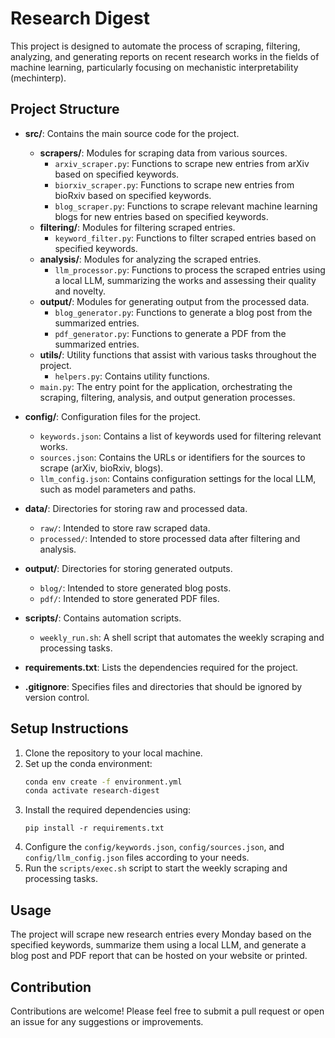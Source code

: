 # Research Digest

This project is designed to automate the process of scraping, filtering, analyzing, and generating reports on recent research works in the fields of machine learning, particularly focusing on mechanistic interpretability (mechinterp). 

## Project Structure

- **src/**: Contains the main source code for the project.
  - **scrapers/**: Modules for scraping data from various sources.
    - `arxiv_scraper.py`: Functions to scrape new entries from arXiv based on specified keywords.
    - `biorxiv_scraper.py`: Functions to scrape new entries from bioRxiv based on specified keywords.
    - `blog_scraper.py`: Functions to scrape relevant machine learning blogs for new entries based on specified keywords.
  - **filtering/**: Modules for filtering scraped entries.
    - `keyword_filter.py`: Functions to filter scraped entries based on specified keywords.
  - **analysis/**: Modules for analyzing the scraped entries.
    - `llm_processor.py`: Functions to process the scraped entries using a local LLM, summarizing the works and assessing their quality and novelty.
  - **output/**: Modules for generating output from the processed data.
    - `blog_generator.py`: Functions to generate a blog post from the summarized entries.
    - `pdf_generator.py`: Functions to generate a PDF from the summarized entries.
  - **utils/**: Utility functions that assist with various tasks throughout the project.
    - `helpers.py`: Contains utility functions.
  - `main.py`: The entry point for the application, orchestrating the scraping, filtering, analysis, and output generation processes.

- **config/**: Configuration files for the project.
  - `keywords.json`: Contains a list of keywords used for filtering relevant works.
  - `sources.json`: Contains the URLs or identifiers for the sources to scrape (arXiv, bioRxiv, blogs).
  - `llm_config.json`: Contains configuration settings for the local LLM, such as model parameters and paths.

- **data/**: Directories for storing raw and processed data.
  - `raw/`: Intended to store raw scraped data.
  - `processed/`: Intended to store processed data after filtering and analysis.

- **output/**: Directories for storing generated outputs.
  - `blog/`: Intended to store generated blog posts.
  - `pdf/`: Intended to store generated PDF files.

- **scripts/**: Contains automation scripts.
  - `weekly_run.sh`: A shell script that automates the weekly scraping and processing tasks.

- **requirements.txt**: Lists the dependencies required for the project.

- **.gitignore**: Specifies files and directories that should be ignored by version control.

## Setup Instructions

1. Clone the repository to your local machine.
2. Set up the conda environment:
   ```bash
   conda env create -f environment.yml
   conda activate research-digest
3. Install the required dependencies using:
   ```
   pip install -r requirements.txt
   ```
4. Configure the `config/keywords.json`, `config/sources.json`, and `config/llm_config.json` files according to your needs.
5. Run the `scripts/exec.sh` script to start the weekly scraping and processing tasks.

## Usage

The project will scrape new research entries every Monday based on the specified keywords, summarize them using a local LLM, and generate a blog post and PDF report that can be hosted on your website or printed.

## Contribution

Contributions are welcome! Please feel free to submit a pull request or open an issue for any suggestions or improvements.